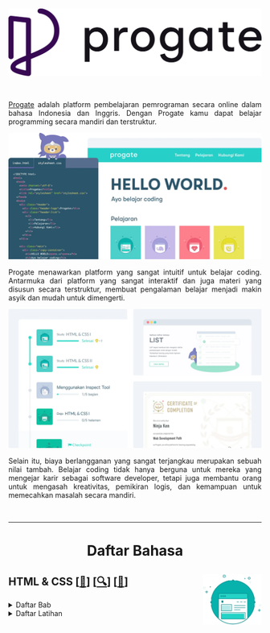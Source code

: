 <br />

<p align="center">
  <a href='https://progate.com/'><img src="README/progate.png"></a>
</p>

<br />

<p align="justify">
  <a href="https://progate.com/">Progate</a> adalah platform pembelajaran pemrograman secara online dalam bahasa Indonesia dan Inggris. Dengan Progate kamu dapat belajar programming secara mandiri dan terstruktur.
</p>

![Hal](README/Hello.webp)

<p align="justify">
  Progate menawarkan platform yang sangat intuitif untuk belajar coding. Antarmuka dari platform yang sangat interaktif dan juga materi yang disusun secara terstruktur, membuat pengalaman belajar menjadi makin asyik dan mudah untuk dimengerti.
</p>

![Hal](README/Study.webp)

<p align="justify">
  Selain itu, biaya berlangganan yang sangat terjangkau merupakan sebuah nilai tambah. Belajar coding tidak hanya berguna untuk mereka yang mengejar karir sebagai software developer, tetapi juga membantu orang untuk mengasah kreativitas, pemikiran logis, dan kemampuan untuk memecahkan masalah secara mandiri.
</p>

<br />

---

<!-- # Learn -->

<h1 align="center">Daftar Bahasa</h1>

## HTML & CSS <a href='https://progate.com/courses/html'><img src='README/HTML.svg' align="right" height="100"/></a> [[📂]()] [[🔍](https://progate.com/courses/html)] [[📃](https://d2w8fsc1wkigu3.cloudfront.net/1600859/4e5c1753554afc72d8590a19d677f977/certificates/courses/0efd23d0b98c48028c2eac92db8c1e7ccourse_certificate_0cbd1611qsgn3h.pdf)]

<details><summary>Daftar Bab</summary>

### HTML & CSS I

<details><summary>Daftar Materi</summary>

- Memulai dengan HTML

- Memulai dengan CSS

- Layout (Tata Letak) Dasar

- Header

- Footer

- Konten

- Formulir

</details>

### HTML & CSS II

<details><summary>Daftar Materi</summary>

- Layout (Tata Letak) Dasar

- Bagian Atas Halaman

- Header

- Daftar Pelajaran

- Bagian Pesan

- Footer

- Memperbaiki Header

</details>

### HTML & CSS III

<details><summary>Daftar Materi</summary>

- Desain Web yang Responsive

- Media Queries

- Menjadikan Halaman Anda Responsive

</details>

### HTML & CSS Flexbox

<details><summary>Daftar Materi</summary>

- Apa itu Flexbox?

- Mengimplementasikan Flexbox

- Desain Responsive

</details>

</details>

<details><summary>Daftar Latihan</summary>

### HTML & CSS I

<details><summary>Membuat halaman web dari awal</summary>

- Header
- Bagian Atas Halaman
- Bagian Konten atau Isi
- Bagian Formulir
- Footer

</details>

### HTML & CSS II

<details><summary>Membuat halaman web modern dari awal</summary>

- Bagian Atas
- Header
- Daftar Pelajaran
- Bagian Pesan
- Footer

</details>

### HTML & CSS III

<details><summary>Menguasai Desain Web yang Responsive</summary>

- Menjadikan Header Responsive
- Menjadikan Bagian Atas Responsive
- Menjadikan Daftar Pelajaran Responsive
- Menjadikan Footer Responsive

</details>

</details>